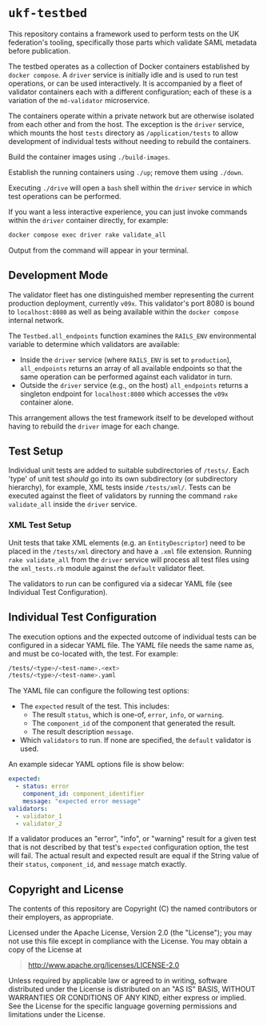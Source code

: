 # `ukf-testbed`

This repository contains a framework used to perform tests on the
UK federation's tooling, specifically those parts which validate
SAML metadata before publication.

The testbed operates as a collection of Docker containers established by
`docker compose`. A `driver` service is initially idle and is used to
run test operations, or can be used interactively. It is accompanied
by a fleet of validator containers each with a different configuration;
each of these is a variation of the `md-validator` microservice.

The containers operate within a private network but are otherwise isolated
from each other and from the host. The exception is the `driver` service,
which mounts the host `tests` directory as `/application/tests` to allow
development of individual tests without needing to rebuild the containers.

Build the container images using `./build-images`.

Establish the running containers using `./up`; remove them using `./down`.

Executing `./drive` will open a `bash` shell within the `driver` service
in which test operations can be performed.

If you want a less interactive experience, you can just invoke commands
within the `driver` container directly, for example:

```bash
docker compose exec driver rake validate_all
```

Output from the command will appear in your terminal.

## Development Mode

The validator fleet has one distinguished member representing the current
production deployment, currently `v09x`. This validator's port 8080 is
bound to `localhost:8080` as well as being available within the
`docker compose` internal network.

The `Testbed.all_endpoints` function examines the `RAILS_ENV` environmental variable
to determine which validators are available:

- Inside the `driver` service (where `RAILS_ENV` is set to `production`),
  `all_endpoints` returns an array of all available endpoints so that the
  same operation can be performed against each validator in turn.
- Outside the `driver` service (e.g., on the host) `all_endpoints` returns
  a singleton endpoint for `localhost:8080` which accesses the `v09x`
  container alone.

This arrangement allows the test framework itself to be developed
without having to rebuild the `driver` image for each change.

## Test Setup

Individual unit tests are added to suitable subdirectories of `/tests/`. Each 'type' of unit test *should* go into its own subdirectory (or subdirectory hierarchy), for example, XML tests inside `/tests/xml/`. Tests can be executed against the fleet of validators by running the command `rake validate_all` inside the `driver` service.

### XML Test Setup

Unit tests that take XML elements (e.g. an `EntityDescriptor`) need to be
placed in the `/tests/xml` directory and have a `.xml` file extension.
Running `rake validate_all` from the `driver` service will process all
test files using the `xml_tests.rb` module against the `default` validator fleet.

The validators to run can be configured via a sidecar YAML file (see Individual Test Configuration).

## Individual Test Configuration

The execution options and the expected outcome of individual tests can be configured in a sidecar YAML file.
The YAML file needs the same name as, and must be co-located with, the test. For example:

```bash
/tests/<type>/<test-name>.<ext>
/tests/<type>/<test-name>.yaml
```

The YAML file can configure the following test options:

- The `expected` result of the test. This includes:
  - The result `status`, which is one-of, `error`, `info`, or `warning`.
  - The `component_id` of the component that generated the result.
  - The result description `message`.
- Which `validators` to run. If none are specified, the `default` validator is used.

An example sidecar YAML options file is show below:

``` yaml
expected:
  - status: error
    component_id: component_identifier
    message: "expected error message"
validators:
  - validator_1
  - validator_2
```

If a validator produces an "error", "info", or "warning" result for a given test
that is not described by that test's `expected` configuration option, the test
will fail. The actual result and expected result are equal if the String value
of their `status`, `component_id`, and `message` match exactly.

## Copyright and License

The contents of this repository are Copyright (C) the named contributors or their
employers, as appropriate.

Licensed under the Apache License, Version 2.0 (the "License");
you may not use this file except in compliance with the License.
You may obtain a copy of the License at

> <http://www.apache.org/licenses/LICENSE-2.0>

Unless required by applicable law or agreed to in writing, software
distributed under the License is distributed on an "AS IS" BASIS,
WITHOUT WARRANTIES OR CONDITIONS OF ANY KIND, either express or implied.
See the License for the specific language governing permissions and
limitations under the License.

